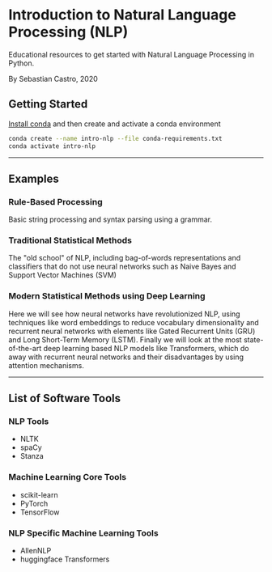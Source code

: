 # Introduction to Natural Language Processing (NLP)
Educational resources to get started with Natural Language Processing in Python.

By Sebastian Castro, 2020



## Getting Started

[Install conda](https://docs.conda.io/projects/conda/en/latest/user-guide/install/) and then create and activate a conda environment

```bash
conda create --name intro-nlp --file conda-requirements.txt
conda activate intro-nlp
```


---


## Examples

### Rule-Based Processing
Basic string processing and syntax parsing using a grammar.

### Traditional Statistical Methods
The "old school" of NLP, including bag-of-words representations and classifiers that do not use neural networks such as Naive Bayes and Support Vector Machines (SVM)

### Modern Statistical Methods using Deep Learning
Here we will see how neural networks have revolutionized NLP, using techniques like word embeddings to reduce vocabulary dimensionality and recurrent neural networks with elements like Gated Recurrent Units (GRU) and Long Short-Term Memory (LSTM).
Finally we will look at the most state-of-the-art deep learning based NLP models like Transformers, which do away with recurrent neural networks and their disadvantages by using attention mechanisms.


---


## List of Software Tools

### NLP Tools
* NLTK
* spaCy
* Stanza

### Machine Learning Core Tools
* scikit-learn
* PyTorch
* TensorFlow

### NLP Specific Machine Learning Tools
* AllenNLP
* huggingface Transformers
